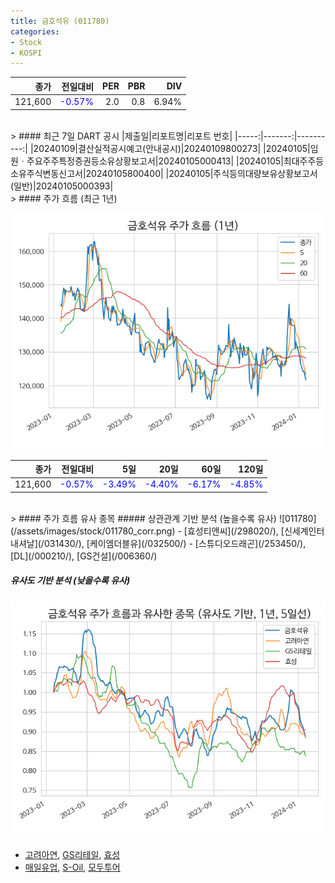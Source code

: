 ```yaml
---
title: 금호석유 (011780)
categories:
- Stock
- KOSPI
---
```


|종가|전일대비|PER|PBR|DIV|
|---:|-------:|--:|--:|--:|
|121,600|<span style="color: blue">-0.57%</span>|2.0|0.8|6.94%|

<!-- more -->

<br>
> #### 최근 7일 DART 공시
|제출일|리포트명|리포트 번호|
|-----:|-------:|----------:|
|20240109|결산실적공시예고(안내공시)|20240109800273|
|20240105|임원ㆍ주요주주특정증권등소유상황보고서|20240105000413|
|20240105|최대주주등소유주식변동신고서|20240105800400|
|20240105|주식등의대량보유상황보고서(일반)|20240105000393|

<br>
> #### 주가 흐름 (최근 1년)

![011780](/assets/images/stock/011780.png)

|종가|전일대비|5일|20일|60일|120일|
|---:|-------:|--:|---:|---:|----:|
|121,600|<span style="color: blue">-0.57%</span>|<span style="color: blue">-3.49%</span>|<span style="color: blue">-4.40%</span>|<span style="color: blue">-6.17%</span>|<span style="color: blue">-4.85%</span>|

<br>
> #### 주가 흐름 유사 종목
##### 상관관계 기반 분석 (높을수록 유사)
![011780](/assets/images/stock/011780_corr.png)
- [효성티앤씨](/298020/), [신세계인터내셔날](/031430/), [케이엠더블유](/032500/)
- [스튜디오드래곤](/253450/), [DL](/000210/), [GS건설](/006360/)

##### 유사도 기반 분석 (낮을수록 유사)	
![011780](/assets/images/stock/011780_sim.png)
- [고려아연](/010130/), [GS리테일](/007070/), [효성](/004800/)
- [매일유업](/267980/), [S-Oil](/010950/), [모두투어](/080160/)